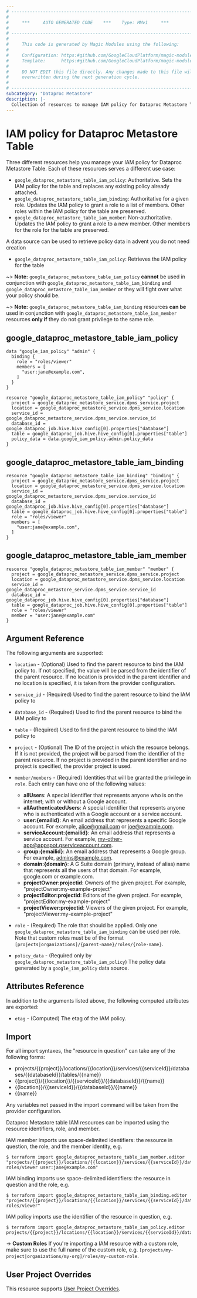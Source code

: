 ```yaml
---
# ----------------------------------------------------------------------------
#
#     ***     AUTO GENERATED CODE    ***    Type: MMv1     ***
#
# ----------------------------------------------------------------------------
#
#     This code is generated by Magic Modules using the following:
#
#     Configuration: https:#github.com/GoogleCloudPlatform/magic-modules/tree/main/mmv1/products/metastore/Table.yaml
#     Template:      https:#github.com/GoogleCloudPlatform/magic-modules/tree/main/mmv1/templates/terraform/resource_iam.html.markdown.tmpl
#
#     DO NOT EDIT this file directly. Any changes made to this file will be
#     overwritten during the next generation cycle.
#
# ----------------------------------------------------------------------------
subcategory: "Dataproc Metastore"
description: |-
  Collection of resources to manage IAM policy for Dataproc Metastore Table
---
```


# IAM policy for Dataproc Metastore Table
Three different resources help you manage your IAM policy for Dataproc Metastore Table. Each of these resources serves a different use case:

* `google_dataproc_metastore_table_iam_policy`: Authoritative. Sets the IAM policy for the table and replaces any existing policy already attached.
* `google_dataproc_metastore_table_iam_binding`: Authoritative for a given role. Updates the IAM policy to grant a role to a list of members. Other roles within the IAM policy for the table are preserved.
* `google_dataproc_metastore_table_iam_member`: Non-authoritative. Updates the IAM policy to grant a role to a new member. Other members for the role for the table are preserved.

A data source can be used to retrieve policy data in advent you do not need creation

* `google_dataproc_metastore_table_iam_policy`: Retrieves the IAM policy for the table

~> **Note:** `google_dataproc_metastore_table_iam_policy` **cannot** be used in conjunction with `google_dataproc_metastore_table_iam_binding` and `google_dataproc_metastore_table_iam_member` or they will fight over what your policy should be.

~> **Note:** `google_dataproc_metastore_table_iam_binding` resources **can be** used in conjunction with `google_dataproc_metastore_table_iam_member` resources **only if** they do not grant privilege to the same role.



## google_dataproc_metastore_table_iam_policy

```hcl
data "google_iam_policy" "admin" {
  binding {
    role = "roles/viewer"
    members = [
      "user:jane@example.com",
    ]
  }
}

resource "google_dataproc_metastore_table_iam_policy" "policy" {
  project = google_dataproc_metastore_service.dpms_service.project
  location = google_dataproc_metastore_service.dpms_service.location
  service_id = google_dataproc_metastore_service.dpms_service.service_id
  database_id = google_dataproc_job.hive.hive_config[0].properties["database"]
  table = google_dataproc_job.hive.hive_config[0].properties["table"]
  policy_data = data.google_iam_policy.admin.policy_data
}
```

## google_dataproc_metastore_table_iam_binding

```hcl
resource "google_dataproc_metastore_table_iam_binding" "binding" {
  project = google_dataproc_metastore_service.dpms_service.project
  location = google_dataproc_metastore_service.dpms_service.location
  service_id = google_dataproc_metastore_service.dpms_service.service_id
  database_id = google_dataproc_job.hive.hive_config[0].properties["database"]
  table = google_dataproc_job.hive.hive_config[0].properties["table"]
  role = "roles/viewer"
  members = [
    "user:jane@example.com",
  ]
}
```

## google_dataproc_metastore_table_iam_member

```hcl
resource "google_dataproc_metastore_table_iam_member" "member" {
  project = google_dataproc_metastore_service.dpms_service.project
  location = google_dataproc_metastore_service.dpms_service.location
  service_id = google_dataproc_metastore_service.dpms_service.service_id
  database_id = google_dataproc_job.hive.hive_config[0].properties["database"]
  table = google_dataproc_job.hive.hive_config[0].properties["table"]
  role = "roles/viewer"
  member = "user:jane@example.com"
}
```


## Argument Reference

The following arguments are supported:

* `location` - (Optional)  Used to find the parent resource to bind the IAM policy to. If not specified,
  the value will be parsed from the identifier of the parent resource. If no location is provided in the parent identifier and no
  location is specified, it is taken from the provider configuration.
* `service_id` - (Required)  Used to find the parent resource to bind the IAM policy to
* `database_id` - (Required)  Used to find the parent resource to bind the IAM policy to
* `table` - (Required) Used to find the parent resource to bind the IAM policy to

* `project` - (Optional) The ID of the project in which the resource belongs.
    If it is not provided, the project will be parsed from the identifier of the parent resource. If no project is provided in the parent identifier and no project is specified, the provider project is used.

* `member/members` - (Required) Identities that will be granted the privilege in `role`.
  Each entry can have one of the following values:
  * **allUsers**: A special identifier that represents anyone who is on the internet; with or without a Google account.
  * **allAuthenticatedUsers**: A special identifier that represents anyone who is authenticated with a Google account or a service account.
  * **user:{emailid}**: An email address that represents a specific Google account. For example, alice@gmail.com or joe@example.com.
  * **serviceAccount:{emailid}**: An email address that represents a service account. For example, my-other-app@appspot.gserviceaccount.com.
  * **group:{emailid}**: An email address that represents a Google group. For example, admins@example.com.
  * **domain:{domain}**: A G Suite domain (primary, instead of alias) name that represents all the users of that domain. For example, google.com or example.com.
  * **projectOwner:projectid**: Owners of the given project. For example, "projectOwner:my-example-project"
  * **projectEditor:projectid**: Editors of the given project. For example, "projectEditor:my-example-project"
  * **projectViewer:projectid**: Viewers of the given project. For example, "projectViewer:my-example-project"

* `role` - (Required) The role that should be applied. Only one
    `google_dataproc_metastore_table_iam_binding` can be used per role. Note that custom roles must be of the format
    `[projects|organizations]/{parent-name}/roles/{role-name}`.

* `policy_data` - (Required only by `google_dataproc_metastore_table_iam_policy`) The policy data generated by
  a `google_iam_policy` data source.

## Attributes Reference

In addition to the arguments listed above, the following computed attributes are
exported:

* `etag` - (Computed) The etag of the IAM policy.

## Import

For all import syntaxes, the "resource in question" can take any of the following forms:

* projects/{{project}}/locations/{{location}}/services/{{serviceId}}/databases/{{databaseId}}/tables/{{name}}
* {{project}}/{{location}}/{{serviceId}}/{{databaseId}}/{{name}}
* {{location}}/{{serviceId}}/{{databaseId}}/{{name}}
* {{name}}

Any variables not passed in the import command will be taken from the provider configuration.

Dataproc Metastore table IAM resources can be imported using the resource identifiers, role, and member.

IAM member imports use space-delimited identifiers: the resource in question, the role, and the member identity, e.g.
```
$ terraform import google_dataproc_metastore_table_iam_member.editor "projects/{{project}}/locations/{{location}}/services/{{serviceId}}/databases/{{databaseId}}/tables/{{table}} roles/viewer user:jane@example.com"
```

IAM binding imports use space-delimited identifiers: the resource in question and the role, e.g.
```
$ terraform import google_dataproc_metastore_table_iam_binding.editor "projects/{{project}}/locations/{{location}}/services/{{serviceId}}/databases/{{databaseId}}/tables/{{table}} roles/viewer"
```

IAM policy imports use the identifier of the resource in question, e.g.
```
$ terraform import google_dataproc_metastore_table_iam_policy.editor projects/{{project}}/locations/{{location}}/services/{{serviceId}}/databases/{{databaseId}}/tables/{{table}}
```

-> **Custom Roles** If you're importing a IAM resource with a custom role, make sure to use the
 full name of the custom role, e.g. `[projects/my-project|organizations/my-org]/roles/my-custom-role`.

## User Project Overrides

This resource supports [User Project Overrides](https://registry.terraform.io/providers/hashicorp/google/latest/docs/guides/provider_reference#user_project_override).
